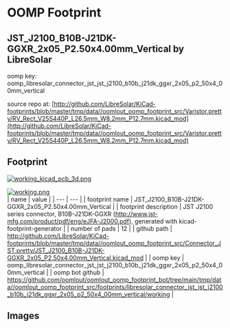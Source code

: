 # OOMP Footprint  
## JST_J2100_B10B-J21DK-GGXR_2x05_P2.50x4.00mm_Vertical  by LibreSolar  
  
oomp key: oomp_libresolar_connector_jst_jst_j2100_b10b_j21dk_ggxr_2x05_p2_50x4_00mm_vertical  
  
source repo at: [http://github.com/LibreSolar/KiCad-footprints/blob/master/tmp/data//oomlout_oomp_footprint_src/Varistor.pretty/RV_Rect_V25S440P_L26.5mm_W8.2mm_P12.7mm.kicad_mod](http://github.com/LibreSolar/KiCad-footprints/blob/master/tmp/data//oomlout_oomp_footprint_src/Varistor.pretty/RV_Rect_V25S440P_L26.5mm_W8.2mm_P12.7mm.kicad_mod)  
## Footprint  
  
[![working_kicad_pcb_3d.png](working_kicad_pcb_3d_600.png)](working_kicad_pcb_3d.png)  
  
[![working.png](working_600.png)](working.png)  
| name | value | 
| --- | --- | 
| footprint name | JST_J2100_B10B-J21DK-GGXR_2x05_P2.50x4.00mm_Vertical | 
| footprint description | JST J2100 series connector, B10B-J21DK-GGXR (http://www.jst-mfg.com/product/pdf/eng/eJFA-J2000.pdf), generated with kicad-footprint-generator | 
| number of pads | 12 | 
| github path | http://github.com/LibreSolar/KiCad-footprints/blob/master/tmp/data//oomlout_oomp_footprint_src/Connector_JST.pretty/JST_J2100_B10B-J21DK-GGXR_2x05_P2.50x4.00mm_Vertical.kicad_mod | 
| oomp key | oomp_libresolar_connector_jst_jst_j2100_b10b_j21dk_ggxr_2x05_p2_50x4_00mm_vertical | 
| oomp bot github | https://github.com/oomlout/oomlout_oomp_footprint_bot/tree/main/tmp/data//oomlout_oomp_footprint_src/footprints/libresolar_connector_jst_jst_j2100_b10b_j21dk_ggxr_2x05_p2_50x4_00mm_vertical/working | 
## Images  
